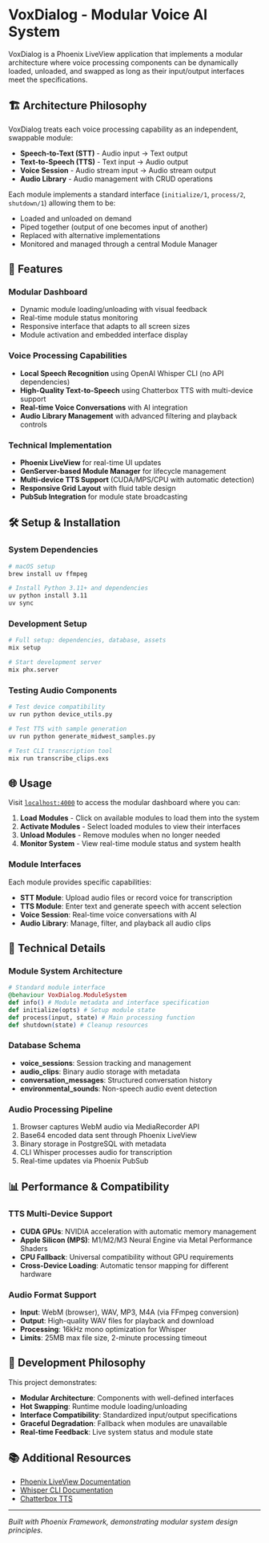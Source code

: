# VoxDialog - Modular Voice AI System

VoxDialog is a Phoenix LiveView application that implements a modular architecture where voice processing components can be dynamically loaded, unloaded, and swapped as long as their input/output interfaces meet the specifications.

## 🏗️ Architecture Philosophy

VoxDialog treats each voice processing capability as an independent, swappable module:

- **Speech-to-Text (STT)** - Audio input → Text output
- **Text-to-Speech (TTS)** - Text input → Audio output  
- **Voice Session** - Audio stream input → Audio stream output
- **Audio Library** - Audio management with CRUD operations

Each module implements a standard interface (`initialize/1`, `process/2`, `shutdown/1`) allowing them to be:
- Loaded and unloaded on demand
- Piped together (output of one becomes input of another)
- Replaced with alternative implementations
- Monitored and managed through a central Module Manager

## 🚀 Features

### Modular Dashboard
- Dynamic module loading/unloading with visual feedback
- Real-time module status monitoring
- Responsive interface that adapts to all screen sizes
- Module activation and embedded interface display

### Voice Processing Capabilities
- **Local Speech Recognition** using OpenAI Whisper CLI (no API dependencies)
- **High-Quality Text-to-Speech** using Chatterbox TTS with multi-device support
- **Real-time Voice Conversations** with AI integration
- **Audio Library Management** with advanced filtering and playback controls

### Technical Implementation
- **Phoenix LiveView** for real-time UI updates
- **GenServer-based Module Manager** for lifecycle management
- **Multi-device TTS Support** (CUDA/MPS/CPU with automatic detection)
- **Responsive Grid Layout** with fluid table design
- **PubSub Integration** for module state broadcasting

## 🛠️ Setup & Installation

### System Dependencies
```bash
# macOS setup
brew install uv ffmpeg

# Install Python 3.11+ and dependencies
uv python install 3.11
uv sync
```

### Development Setup
```bash
# Full setup: dependencies, database, assets
mix setup

# Start development server
mix phx.server
```

### Testing Audio Components
```bash
# Test device compatibility
uv run python device_utils.py

# Test TTS with sample generation
uv run python generate_midwest_samples.py

# Test CLI transcription tool
mix run transcribe_clips.exs
```

## 🌐 Usage

Visit [`localhost:4000`](http://localhost:4000) to access the modular dashboard where you can:

1. **Load Modules** - Click on available modules to load them into the system
2. **Activate Modules** - Select loaded modules to view their interfaces
3. **Unload Modules** - Remove modules when no longer needed
4. **Monitor System** - View real-time module status and system health

### Module Interfaces

Each module provides specific capabilities:
- **STT Module**: Upload audio files or record voice for transcription
- **TTS Module**: Enter text and generate speech with accent selection
- **Voice Session**: Real-time voice conversations with AI
- **Audio Library**: Manage, filter, and playback all audio clips

## 🔧 Technical Details

### Module System Architecture
```elixir
# Standard module interface
@behaviour VoxDialog.ModuleSystem
def info() # Module metadata and interface specification
def initialize(opts) # Setup module state
def process(input, state) # Main processing function
def shutdown(state) # Cleanup resources
```

### Database Schema
- **voice_sessions**: Session tracking and management
- **audio_clips**: Binary audio storage with metadata
- **conversation_messages**: Structured conversation history
- **environmental_sounds**: Non-speech audio event detection

### Audio Processing Pipeline
1. Browser captures WebM audio via MediaRecorder API
2. Base64 encoded data sent through Phoenix LiveView
3. Binary storage in PostgreSQL with metadata
4. CLI Whisper processes audio for transcription
5. Real-time updates via Phoenix PubSub

## 📊 Performance & Compatibility

### TTS Multi-Device Support
- **CUDA GPUs**: NVIDIA acceleration with automatic memory management
- **Apple Silicon (MPS)**: M1/M2/M3 Neural Engine via Metal Performance Shaders
- **CPU Fallback**: Universal compatibility without GPU requirements
- **Cross-Device Loading**: Automatic tensor mapping for different hardware

### Audio Format Support
- **Input**: WebM (browser), WAV, MP3, M4A (via FFmpeg conversion)
- **Output**: High-quality WAV files for playback and download
- **Processing**: 16kHz mono optimization for Whisper
- **Limits**: 25MB max file size, 2-minute processing timeout

## 🎯 Development Philosophy

This project demonstrates:
- **Modular Architecture**: Components with well-defined interfaces
- **Hot Swapping**: Runtime module loading/unloading
- **Interface Compatibility**: Standardized input/output specifications
- **Graceful Degradation**: Fallback when modules are unavailable
- **Real-time Feedback**: Live system status and module state

## 📚 Additional Resources

- [Phoenix LiveView Documentation](https://hexdocs.pm/phoenix_live_view)
- [Whisper CLI Documentation](https://github.com/openai/whisper)
- [Chatterbox TTS](https://github.com/chatterbox-tts)

---

*Built with Phoenix Framework, demonstrating modular system design principles.*
